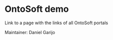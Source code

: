 OntoSoft demo
==============
Link to a page with the links of all OntoSoft portals

Maintainer: Daniel Garijo <dgarijo at isi.edu>